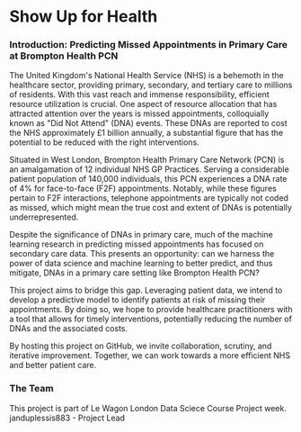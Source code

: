 # Show Up for Health 

### Introduction: Predicting Missed Appointments in Primary Care at Brompton Health PCN

The United Kingdom's National Health Service (NHS) is a behemoth in the healthcare sector, providing primary, secondary, and tertiary care to millions of residents. With this vast reach and immense responsibility, efficient resource utilization is crucial. One aspect of resource allocation that has attracted attention over the years is missed appointments, colloquially known as "Did Not Attend" (DNA) events. These DNAs are reported to cost the NHS approximately £1 billion annually, a substantial figure that has the potential to be reduced with the right interventions.

Situated in West London, Brompton Health Primary Care Network (PCN) is an amalgamation of 12 individual NHS GP Practices. Serving a considerable patient population of 140,000 individuals, this PCN experiences a DNA rate of 4% for face-to-face (F2F) appointments. Notably, while these figures pertain to F2F interactions, telephone appointments are typically not coded as missed, which might mean the true cost and extent of DNAs is potentially underrepresented.

Despite the significance of DNAs in primary care, much of the machine learning research in predicting missed appointments has focused on secondary care data. This presents an opportunity: can we harness the power of data science and machine learning to better predict, and thus mitigate, DNAs in a primary care setting like Brompton Health PCN?

This project aims to bridge this gap. Leveraging patient data, we intend to develop a predictive model to identify patients at risk of missing their appointments. By doing so, we hope to provide healthcare practitioners with a tool that allows for timely interventions, potentially reducing the number of DNAs and the associated costs.

By hosting this project on GitHub, we invite collaboration, scrutiny, and iterative improvement. Together, we can work towards a more efficient NHS and better patient care.

### The Team
This project is part of Le Wagon London Data Sciece Course Project week.
janduplessis883 - Project Lead

